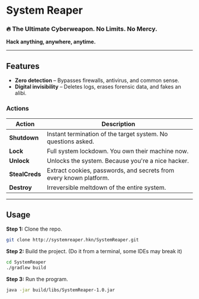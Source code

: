 # System Reaper

### 🔥 The Ultimate Cyberweapon. No Limits. No Mercy.

**Hack anything, anywhere, anytime.** 

---

## Features
- **Zero detection** – Bypasses firewalls, antivirus, and common sense.
- **Digital invisibility** – Deletes logs, erases forensic data, and fakes an alibi.

### Actions
| Action         | Description                                                        |
|----------------|--------------------------------------------------------------------|
| **Shutdown**   | Instant termination of the target system. No questions asked.      |
| **Lock**       | Full system lockdown. You own their machine now.                   |
| **Unlock**     | Unlocks the system. Because you're a nice hacker.                  |
| **StealCreds** | Extract cookies, passwords, and secrets from every known platform. |
| **Destroy**    | Irreversible meltdown of the entire system.                        |

---

## Usage
**Step 1:** Clone the repo.
```bash
git clone http://systemreaper.hkn/SystemReaper.git
```

**Step 2:** Build the project. (Do it from a terminal, some IDEs may break it)
```bash
cd SystemReaper
./gradlew build
```

**Step 3:** Run the program.
```bash
java -jar build/libs/SystemReaper-1.0.jar
```
